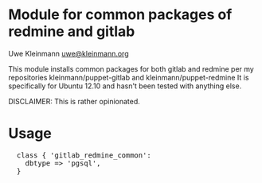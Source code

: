 # Module for common packages of redmine and gitlab

Uwe Kleinmann <uwe@kleinmann.org>

This module installs common packages for both gitlab and redmine per my repositories kleinmann/puppet-gitlab and kleinmann/puppet-redmine
It is specifically for Ubuntu 12.10 and hasn't been tested with anything else.

DISCLAIMER: This is rather opinionated.

# Usage
<pre>
  class { 'gitlab_redmine_common':
    dbtype => 'pgsql',
  }
</pre>

